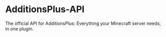 # AdditionsPlus-API
The official API for AdditionsPlus: Everything your Minecraft server needs, in one plugin.
